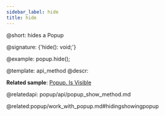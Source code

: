 ```yaml
---
sidebar_label: hide
title: hide
---          
```


@short: hides a Popup

@signature: {'hide(): void;'}

@example:
popup.hide();

@template: api_method
@descr:

**Related sample**: [Popup. Is Visible](https://snippet.dhtmlx.com/f614sdm3)

@relatedapi:
popup/api/popup_show_method.md

@related:popup/work_with_popup.md#hidingshowingpopup




